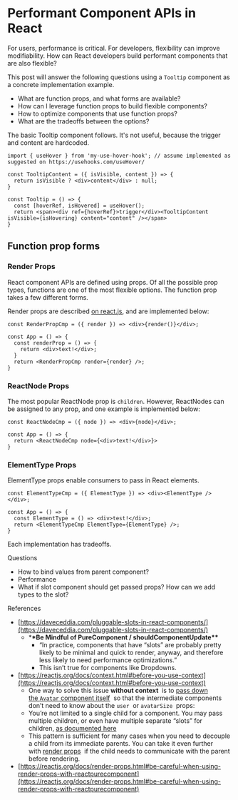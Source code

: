 # Performant Component APIs in React

For users, performance is critical. For developers, flexibility can improve modifiability. How can React developers build performant components that are also flexible?

This post will answer the following questions using a `Tooltip` component as a concrete implementation example.

- What are function props, and what forms are available?
- How can I leverage function props to build flexible components?
- How to optimize components that use function props?
- What are the tradeoffs between the options?

The basic Tooltip component follows. It's not useful, because the trigger and content are hardcoded.

```tsx
import { useHover } from 'my-use-hover-hook'; // assume implemented as suggested on https://usehooks.com/useHover/

const TooltipContent = ({ isVisible, content }) => {
  return isVisible ? <div>content</div> : null;
}

const Tooltip = () => {
  const [hoverRef, isHovered] = useHover();
  return <span><div ref={hoverRef}>trigger</div><TooltipContent isVisible={isHovering} content="content" /></span>
}
```

## Function prop forms

### Render Props

React component APIs are defined using props. Of all the possible prop types, functions are one of the most flexible options. The function prop takes a few different forms.

Render props are described [on react.js](https://reactjs.org/docs/render-props.html), and are implemented below:

```tsx
const RenderPropCmp = ({ render }) => <div>{render()}</div>;

const App = () => {
  const renderProp = () => {
    return <div>text!</div>;
  }
  return <RenderPropCmp render={render} />;
}
```

### ReactNode Props

The most popular ReactNode prop is `children`. However, ReactNodes can be assigned to any prop, and one example is implemented below:

```tsx
const ReactNodeCmp = ({ node }) => <div>{node}</div>;

const App = () => {
  return <ReactNodeCmp node={<div>text!</div>}>
}
```

### ElementType Props

ElementType props enable consumers to pass in React elements.

```tsx
const ElementTypeCmp = ({ ElementType }) => <div><ElementType /></div>;

const App = () => {
  const ElementType = () => <div>test!</div>;
  return <ElementTypeCmp ElementType={ElementType} />;
}
```

Each implementation has tradeoffs.

Questions

- How to bind values from parent component?
- Performance
- What if slot component should get passed props? How can we add types to the slot?

References

- [https://daveceddia.com/pluggable-slots-in-react-components/](https://daveceddia.com/pluggable-slots-in-react-components/)
  - \***\*Be Mindful of PureComponent / shouldComponentUpdate\*\***
    - “In practice, components that have “slots” are probably pretty likely to be minimal and quick to render, anyway, and therefore less likely to need performance optimizations.”
    - This isn’t true for components like Dropdowns.
- [https://reactjs.org/docs/context.html#before-you-use-context](https://reactjs.org/docs/context.html#before-you-use-context)
  - One way to solve this issue **without context**
     is to [pass down the `Avatar` component itself](https://reactjs.org/docs/composition-vs-inheritance.html#containment)
     so that the intermediate components don’t need to know about the `user`
     or `avatarSize`
     props:
  - You’re not limited to a single child for a component. You may pass multiple children, or even have multiple separate “slots” for children, [as documented here](https://reactjs.org/docs/composition-vs-inheritance.html#containment)
  - This pattern is sufficient for many cases when you need to decouple a child from its immediate parents. You can take it even further with [render props](https://reactjs.org/docs/render-props.html)
     if the child needs to communicate with the parent before rendering.
- [https://reactjs.org/docs/render-props.html#be-careful-when-using-render-props-with-reactpurecomponent](https://reactjs.org/docs/render-props.html#be-careful-when-using-render-props-with-reactpurecomponent)
